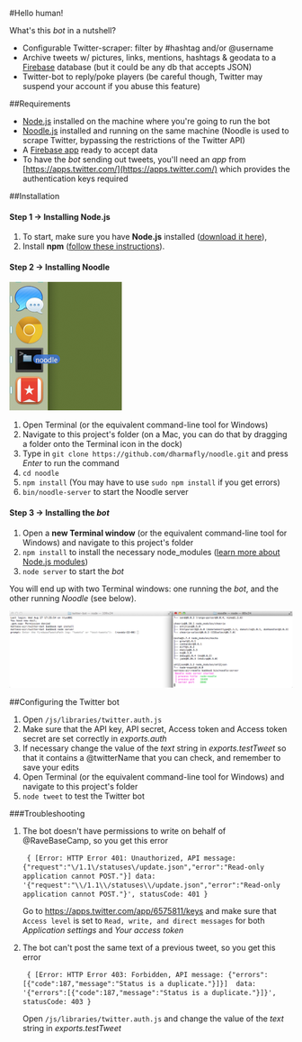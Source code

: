 #Hello human!

What's this *bot* in a nutshell? 

* Configurable Twitter-scraper: filter by #hashtag and/or @username
* Archive tweets w/ pictures, links, mentions, hashtags & geodata to a [Firebase](https://www.firebase.com/) database (but it could be any db that accepts JSON)
* Twitter-bot to reply/poke players (be careful though, Twitter may suspend your account if you abuse this feature)


##Requirements

* [Node.js](http://nodejs.org/download/) installed on the machine where you're going to run the bot
* [Noodle.js](http://noodlejs.com/#download) installed and running on the same machine (Noodle is used to scrape Twitter, bypassing the restrictions of the Twitter API)
* A [Firebase app](https://www.firebase.com/account/) ready to accept data
* To have the *bot* sending out tweets, you'll need an *app* from [https://apps.twitter.com/](https://apps.twitter.com/) which provides the authentication keys required

##Installation

#### Step 1 → Installing Node.js
1. To start, make sure you have **Node.js** installed ([download it here](http://nodejs.org/download/)), 
2. Install **npm** ([follow these instructions](http://blog.nodejitsu.com/npm-cheatsheet/#Installing_npm)).

#### Step 2 → Installing Noodle

![](instructions/terminal.png "Drag a folder onto the Terminal")

1. Open Terminal (or the equivalent command-line tool for Windows) 
2. Navigate to this project's folder (on a Mac, you can do that by dragging a folder onto the Terminal icon in the dock)
5. Type in `git clone https://github.com/dharmafly/noodle.git` and press *Enter* to run the command
6. `cd noodle`
7. `npm install` (You may have to use `sudo npm install` if you get errors)
8. `bin/noodle-server` to start the Noodle server


#### Step 3 → Installing the *bot*
1. Open a **new Terminal window** (or the equivalent command-line tool for Windows) and navigate to this project's folder 
2. `npm install` to install the necessary node_modules ([learn more about Node.js modules](http://nodejs.org/docs/v0.4.1/api/modules.html))
5. `node server` to start the *bot*

You will end up with two Terminal windows: one running the *bot*, and the other running *Noodle* (see below).


![](instructions/bot+noodle.png "Drag a folder onto the Terminal")


##Configuring the Twitter bot

1. Open `/js/libraries/twitter.auth.js`
2. Make sure that the API key, API secret, Access token and Access token secret are set correctly in *exports.auth*
2. If necessary change the value of the *text* string in *exports.testTweet* so that it contains a @twitterName that you can check, and remember to save your edits
3. Open Terminal (or the equivalent command-line tool for Windows) and navigate to this project's folder
5. `node tweet` to test the Twitter bot

###Troubleshooting

1. The bot doesn't have permissions to write on behalf of @RaveBaseCamp, so you get this error

        { [Error: HTTP Error 401: Unauthorized, API message: {"request":"\/1.1\/statuses\/update.json","error":"Read-only application cannot POST."}] data: '{"request":"\\/1.1\\/statuses\\/update.json","error":"Read-only application cannot POST."}', statusCode: 401 } 
   
   Go to https://apps.twitter.com/app/6575811/keys and make sure that `Access level` is set to 	`Read, write, and direct messages` for both *Application settings* and *Your access token*
   
2. The bot can't post the same text of a previous tweet, so you get this error

        { [Error: HTTP Error 403: Forbidden, API message: {"errors":[{"code":187,"message":"Status is a duplicate."}]}]  data: '{"errors":[{"code":187,"message":"Status is a duplicate."}]}', statusCode: 403 }
        
   Open `/js/libraries/twitter.auth.js` and change the value of the *text* string in *exports.testTweet*
     

